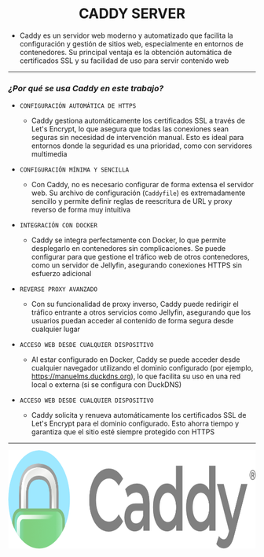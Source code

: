 <h1 align="center">CADDY SERVER</h1>

- Caddy es un servidor web moderno y automatizado que facilita la configuración y gestión de sitios web, especialmente en entornos de contenedores. Su principal ventaja es la obtención automática de certificados SSL y su facilidad de uso para servir contenido web

---

### *¿Por qué se usa Caddy en este trabajo?*

- `CONFIGURACIÓN AUTOMÁTICA DE HTTPS`
    - Caddy gestiona automáticamente los certificados SSL a través de Let's Encrypt, lo que asegura que todas las conexiones sean seguras sin necesidad de intervención manual. Esto es ideal para entornos donde la seguridad es una prioridad, como con servidores multimedia

- `CONFIGURACIÓN MÍNIMA Y SENCILLA`
    - Con Caddy, no es necesario configurar de forma extensa el servidor web. Su archivo de configuración (`Caddyfile`) es extremadamente sencillo y permite definir reglas de reescritura de URL y proxy reverso de forma muy intuitiva

- `INTEGRACIÓN CON DOCKER`
    - Caddy se integra perfectamente con Docker, lo que permite desplegarlo en contenedores sin complicaciones. Se puede configurar para que gestione el tráfico web de otros contenedores, como un servidor de Jellyfin, asegurando conexiones HTTPS sin esfuerzo adicional

- `REVERSE PROXY AVANZADO`
    - Con su funcionalidad de proxy inverso, Caddy puede redirigir el tráfico entrante a otros servicios como Jellyfin, asegurando que los usuarios puedan acceder al contenido de forma segura desde cualquier lugar

- `ACCESO WEB DESDE CUALQUIER DISPOSITIVO`
    - Al estar configurado en Docker, Caddy se puede acceder desde cualquier navegador utilizando el dominio configurado (por ejemplo, https://manuelms.duckdns.org), lo que facilita su uso en una red local o externa (si se configura con DuckDNS)

- `ACCESO WEB DESDE CUALQUIER DISPOSITIVO`
    - Caddy solicita y renueva automáticamente los certificados SSL de Let's Encrypt para el dominio configurado. Esto ahorra tiempo y garantiza que el sitio esté siempre protegido con HTTPS

---

<p align="center">
  <img src="/MainFolder/img/caddy.png" alt="CADDY" width="800" height="200">
</p>
